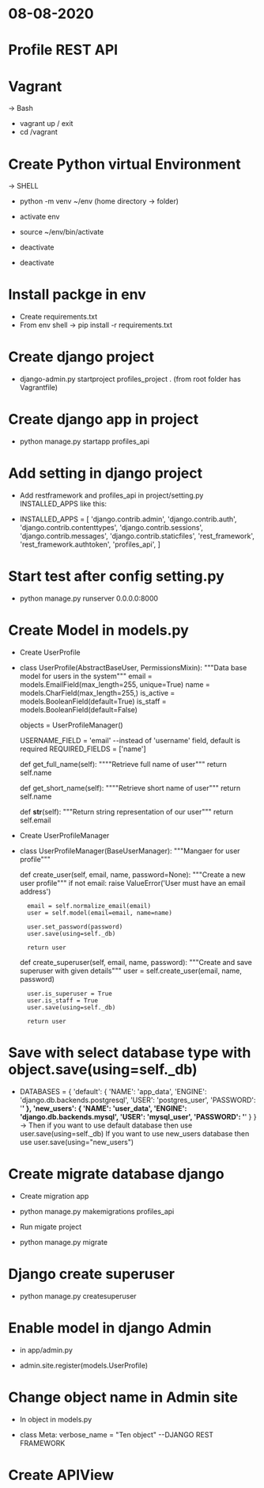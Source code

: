 # 08-08-2020
# Profile REST API

# Vagrant
-> Bash
- vagrant up / exit
- cd /vagrant

# Create Python virtual Environment
-> SHELL
- python -m venv ~/env (home directory -> folder)
+ activate env
- source ~/env/bin/activate
+ deactivate
- deactivate
# Install packge in env
- Create requirements.txt
- From env shell -> pip install -r requirements.txt
# Create django project
- django-admin.py startproject profiles_project . (from root folder has Vagrantfile)
# Create django app in project
- python manage.py startapp profiles_api
# Add setting in django project
+ Add restframework and profiles_api in project/setting.py INSTALLED_APPS like this:
- INSTALLED_APPS = [
    'django.contrib.admin',
    'django.contrib.auth',
    'django.contrib.contenttypes',
    'django.contrib.sessions',
    'django.contrib.messages',
    'django.contrib.staticfiles',
    'rest_framework',
    'rest_framework.authtoken',
    'profiles_api', 
]
# Start test after config setting.py
- python manage.py runserver 0.0.0.0:8000
# Create Model in models.py
+ Create UserProfile
- class UserProfile(AbstractBaseUser, PermissionsMixin):
    """Data base model for users in the system"""
    email = models.EmailField(max_length=255, unique=True)
    name = models.CharField(max_length=255,)
    is_active = models.BooleanField(default=True)
    is_staff = models.BooleanField(default=False)

    objects = UserProfileManager()

    USERNAME_FIELD = 'email' --instead of 'username' field, default is required
    REQUIRED_FIELDS = ['name']

    def get_full_name(self):
        """"Retrieve full name of user"""
        return self.name
    
    def get_short_name(self):
        """"Retrieve short name of user"""
        return self.name

    def __str__(self):
        """Return string representation of our user"""
        return self.email
+ Create UserProfileManager
- class UserProfileManager(BaseUserManager):
    """Mangaer for user profile"""

    def create_user(self, email, name, password=None):
        """Create a new user profile"""
        if not email:
            raise ValueError('User must have an email address')

        email = self.normalize_email(email)
        user = self.model(email=email, name=name)

        user.set_password(password)
        user.save(using=self._db)

        return user
    
    def create_superuser(self, email, name, password):
        """Create and save superuser with given details"""
        user = self.create_user(email, name, password)
        
        user.is_superuser = True
        user.is_staff = True
        user.save(using=self._db)

        return user
# Save with select database type with object.save(using=self._db)
+ DATABASES = {
    'default': {
        'NAME': 'app_data',
        'ENGINE': 'django.db.backends.postgresql',
        'USER': 'postgres_user',
        'PASSWORD': '****'
    },
    'new_users': {
        'NAME': 'user_data',
        'ENGINE': 'django.db.backends.mysql',
        'USER': 'mysql_user',
        'PASSWORD': '****'
    }
}
-> Then if you want to use default database then use user.save(using=self._db) If you want to use new_users database then use user.save(using="new_users")
# Create migrate database django
+ Create migration app
- python manage.py makemigrations profiles_api
+ Run migate project
- python manage.py migrate
# Django create superuser
- python manage.py createsuperuser
# Enable model in django Admin
+ in app/admin.py
- admin.site.register(models.UserProfile)
# Change object name in Admin site
+ In object in models.py
-  class Meta:
         verbose_name = "Ten object"
--DJANGO REST FRAMEWORK
# Create APIView